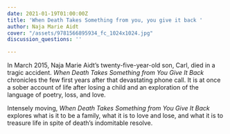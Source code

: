 ```yaml
---
date: 2021-01-19T01:00:00Z
title: 'When Death Takes Something from you, you give it back '
author: Naja Marie Aidt
cover: "/assets/9781566895934_fc_1024x1024.jpg"
discussion_questions: ''

---
```

In March 2015, Naja Marie Aidt’s twenty-five-year-old son, Carl, died in a tragic accident. _When Death Takes Something from You Give It Back_ chronicles the few first years after that devastating phone call. It is at once a sober account of life after losing a child and an exploration of the language of poetry, loss, and love.

Intensely moving, _When Death Takes Something from You Give It Back_ explores what is it to be a family, what it is to love and lose, and what it is to treasure life in spite of death’s indomitable resolve.